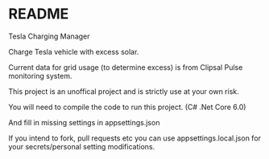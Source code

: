# README #

Tesla Charging Manager

Charge Tesla vehicle with excess solar.

Current data for grid usage (to determine excess) is from Clipsal Pulse monitoring system.

This project is an unoffical project and is strictly use at your own risk.

You will need to compile the code to run this project. (C# .Net Core 6.0)

And fill in missing settings in appsettings.json

If you intend to fork, pull requests etc you can use appsettings.local.json for your secrets/personal setting modifications.
